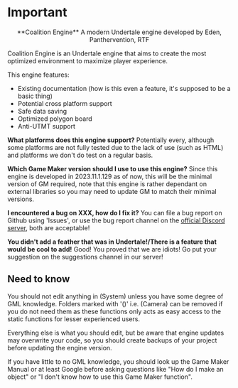 # Important

<p align="center">
**Coalition Engine**
A modern Undertale engine developed by Eden, Panthervention, RTF
</p>

Coalition Engine is an Undertale engine that aims to create the most optimized environment to maximize player experience.

This engine features:
- Existing documentation (how is this even a feature, it's supposed to be a basic thing)
- Potential cross platform support
- Safe data saving
- Optimized polygon board
- Anti-UTMT support

**What platforms does this engine support?**
Potentially every, although some platforms are not fully tested due to the lack of use (such as HTML) and platforms we don't do test on a regular basis.

**Which Game Maker version should I use to use this engine?**
Since this engine is developed in 2023.11.1.129 as of now, this will be the minimal version of GM required, note that this engine is rather dependant on external libraries so you may need to update GM to match their minimal versions.

**I encountered a bug on XXX, how do I fix it?**
You can file a bug report on Github using 'Issues', or use the bug report channel on the [official Discord server](https://discord.gg/VyYghseRHf), both are acceptable!

**You didn't add a feather that was in Undertale!/There is a feature that would be cool to add!**
Good! You proved that we are idiots! Go put your suggestion on the suggestions channel in our server!

## Need to know
You should not edit anything in (System) unless you have some degree of GML knowledge.
Folders marked with '()' i.e. (Camera) can be removed if you do not need them as these functions
only acts as easy access to the static functions for lesser experienced users.

Everything else is what you should edit, but be aware that engine updates may overwrite your code,
so you should create backups of your project before updating the engine version.

If you have little to no GML knowledge, you should look up the Game Maker Manual or at least Google before asking questions like "How do I make an object" or "I don't know how to use this Game Maker function".